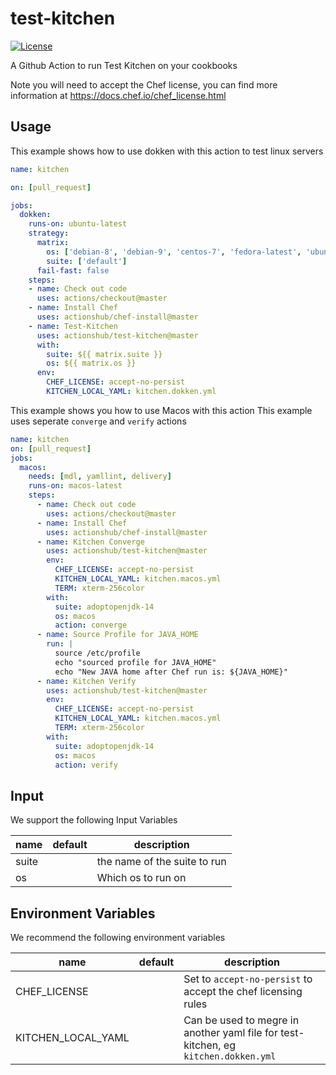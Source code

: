 # test-kitchen

[![License](https://img.shields.io/badge/License-Apache%202.0-green.svg)](https://opensource.org/licenses/Apache-2.0)

A Github Action to run Test Kitchen on your cookbooks

Note you will need to accept the Chef license, you can find more information at <https://docs.chef.io/chef_license.html>

## Usage

This example shows how to use dokken with this action to test linux servers

```yaml
name: kitchen

on: [pull_request]

jobs:
  dokken:
    runs-on: ubuntu-latest
    strategy:
      matrix:
        os: ['debian-8', 'debian-9', 'centos-7', 'fedora-latest', 'ubuntu-1604', 'ubuntu-1804']
        suite: ['default']
      fail-fast: false
    steps:
    - name: Check out code
      uses: actions/checkout@master
    - name: Install Chef
      uses: actionshub/chef-install@master
    - name: Test-Kitchen
      uses: actionshub/test-kitchen@master
      with:
        suite: ${{ matrix.suite }}
        os: ${{ matrix.os }}
      env:
        CHEF_LICENSE: accept-no-persist
        KITCHEN_LOCAL_YAML: kitchen.dokken.yml
```

This example shows you how to use Macos with this action
This example uses seperate `converge` and `verify` actions

```yaml
name: kitchen
on: [pull_request]
jobs:
  macos:
    needs: [mdl, yamllint, delivery]
    runs-on: macos-latest
    steps:
      - name: Check out code
        uses: actions/checkout@master
      - name: Install Chef
        uses: actionshub/chef-install@master
      - name: Kitchen Converge
        uses: actionshub/test-kitchen@master
        env:
          CHEF_LICENSE: accept-no-persist
          KITCHEN_LOCAL_YAML: kitchen.macos.yml
          TERM: xterm-256color
        with:
          suite: adoptopenjdk-14
          os: macos
          action: converge
      - name: Source Profile for JAVA_HOME
        run: |
          source /etc/profile
          echo "sourced profile for JAVA_HOME"
          echo "New JAVA home after Chef run is: ${JAVA_HOME}"
      - name: Kitchen Verify
        uses: actionshub/test-kitchen@master
        env:
          CHEF_LICENSE: accept-no-persist
          KITCHEN_LOCAL_YAML: kitchen.macos.yml
          TERM: xterm-256color
        with:
          suite: adoptopenjdk-14
          os: macos
          action: verify
```

## Input

We support the following Input Variables

|name| default| description|
|--- |------- |----------- |
|suite|  | the name of the suite to run |
|os |  | Which os to run on |

## Environment Variables

We recommend the following environment variables

|name| default| description|
|--- |------- |----------- |
|CHEF_LICENSE|  | Set to `accept-no-persist` to accept the chef licensing rules |
|KITCHEN_LOCAL_YAML |  | Can be used to megre in another yaml file for test-kitchen, eg `kitchen.dokken.yml` |
